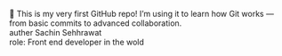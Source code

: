 🎉 This is my very first GitHub repo! I’m using it to learn how Git works — from basic commits to advanced collaboration.
<br />
auther Sachin Sehhrawat
<br />
role: Front end developer in the wold